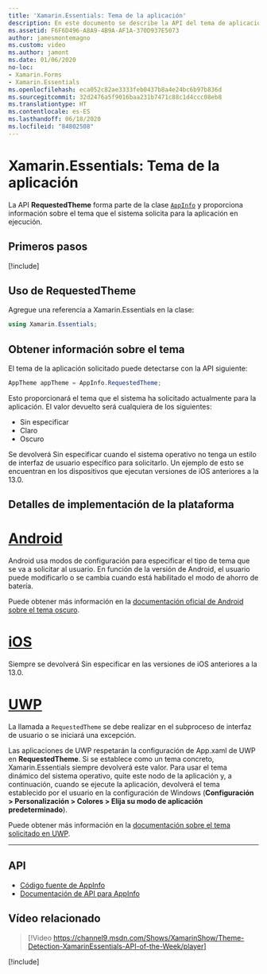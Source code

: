 ```yaml
---
title: 'Xamarin.Essentials: Tema de la aplicación'
description: En este documento se describe la API del tema de aplicación solicitado de Xamarin.Essentials, que ofrece información sobre el estilo de tema solicitado para la aplicación en ejecución.
ms.assetid: F6F6D496-A8A9-4B9A-AF1A-370D937E5073
author: jamesmontemagno
ms.custom: video
ms.author: jamont
ms.date: 01/06/2020
no-loc:
- Xamarin.Forms
- Xamarin.Essentials
ms.openlocfilehash: eca052c82ae3333feb0437b8a4e24bc6b97b836d
ms.sourcegitcommit: 32d2476a5f9016baa231b7471c88c1d4ccc08eb8
ms.translationtype: HT
ms.contentlocale: es-ES
ms.lasthandoff: 06/18/2020
ms.locfileid: "84802508"
---
```

# <a name="xamarinessentials-app-theme"></a>Xamarin.Essentials: Tema de la aplicación

La API **RequestedTheme** forma parte de la clase [`AppInfo`](app-information.md) y proporciona información sobre el tema que el sistema solicita para la aplicación en ejecución.

## <a name="get-started"></a>Primeros pasos

[!include[](~/essentials/includes/get-started.md)]

## <a name="using-requestedtheme"></a>Uso de RequestedTheme

Agregue una referencia a Xamarin.Essentials en la clase:

```csharp
using Xamarin.Essentials;
```

## <a name="obtaining-theme-information"></a>Obtener información sobre el tema

El tema de la aplicación solicitado puede detectarse con la API siguiente:

```csharp
AppTheme appTheme = AppInfo.RequestedTheme;

```

Esto proporcionará el tema que el sistema ha solicitado actualmente para la aplicación. El valor devuelto será cualquiera de los siguientes:

* Sin especificar
* Claro
* Oscuro

Se devolverá Sin especificar cuando el sistema operativo no tenga un estilo de interfaz de usuario específico para solicitarlo. Un ejemplo de esto se encuentran en los dispositivos que ejecutan versiones de iOS anteriores a la 13.0.


## <a name="platform-implementation-specifics"></a>Detalles de implementación de la plataforma

# <a name="android"></a>[Android](#tab/android)

Android usa modos de configuración para especificar el tipo de tema que se va a solicitar al usuario. En función de la versión de Android, el usuario puede modificarlo o se cambia cuando está habilitado el modo de ahorro de batería.

Puede obtener más información en la [documentación oficial de Android sobre el tema oscuro](https://developer.android.com/guide/topics/ui/look-and-feel/darktheme).


# <a name="ios"></a>[iOS](#tab/ios)

Siempre se devolverá Sin especificar en las versiones de iOS anteriores a la 13.0.


# <a name="uwp"></a>[UWP](#tab/uwp)

La llamada a `RequestedTheme` se debe realizar en el subproceso de interfaz de usuario o se iniciará una excepción.

Las aplicaciones de UWP respetarán la configuración de App.xaml de UWP en **RequestedTheme**. Si se establece como un tema concreto, Xamarin.Essentials siempre devolverá este valor. Para usar el tema dinámico del sistema operativo, quite este nodo de la aplicación y, a continuación, cuando se ejecute la aplicación, devolverá el tema establecido por el usuario en la configuración de Windows (**Configuración > Personalización > Colores > Elija su modo de aplicación predeterminado**).

Puede obtener más información en la [documentación sobre el tema solicitado en UWP](https://docs.microsoft.com/uwp/api/windows.ui.xaml.application.requestedtheme).

--------------

## <a name="api"></a>API

- [Código fuente de AppInfo](https://github.com/xamarin/Essentials/tree/main/Xamarin.Essentials/AppInfo)
- [Documentación de API para AppInfo](xref:Xamarin.Essentials.AppInfo)

## <a name="related-video"></a>Vídeo relacionado

> [!Video https://channel9.msdn.com/Shows/XamarinShow/Theme-Detection-XamarinEssentials-API-of-the-Week/player]

[!include[](~/essentials/includes/xamarin-show-essentials.md)]
